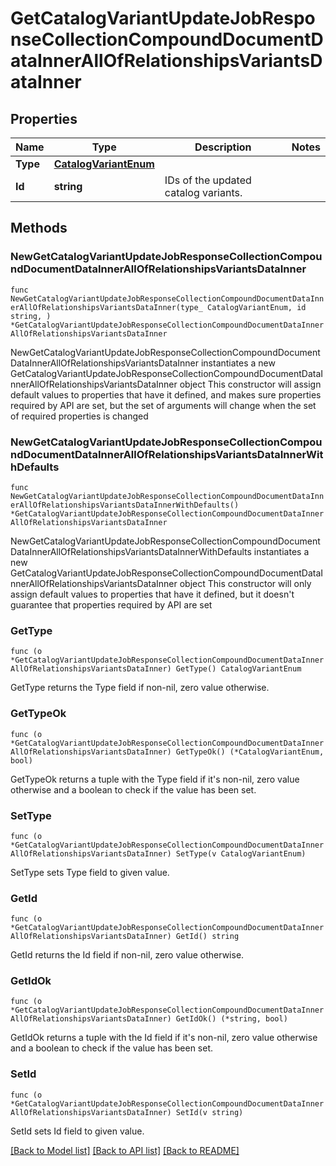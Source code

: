 # GetCatalogVariantUpdateJobResponseCollectionCompoundDocumentDataInnerAllOfRelationshipsVariantsDataInner

## Properties

Name | Type | Description | Notes
------------ | ------------- | ------------- | -------------
**Type** | [**CatalogVariantEnum**](CatalogVariantEnum.md) |  | 
**Id** | **string** | IDs of the updated catalog variants. | 

## Methods

### NewGetCatalogVariantUpdateJobResponseCollectionCompoundDocumentDataInnerAllOfRelationshipsVariantsDataInner

`func NewGetCatalogVariantUpdateJobResponseCollectionCompoundDocumentDataInnerAllOfRelationshipsVariantsDataInner(type_ CatalogVariantEnum, id string, ) *GetCatalogVariantUpdateJobResponseCollectionCompoundDocumentDataInnerAllOfRelationshipsVariantsDataInner`

NewGetCatalogVariantUpdateJobResponseCollectionCompoundDocumentDataInnerAllOfRelationshipsVariantsDataInner instantiates a new GetCatalogVariantUpdateJobResponseCollectionCompoundDocumentDataInnerAllOfRelationshipsVariantsDataInner object
This constructor will assign default values to properties that have it defined,
and makes sure properties required by API are set, but the set of arguments
will change when the set of required properties is changed

### NewGetCatalogVariantUpdateJobResponseCollectionCompoundDocumentDataInnerAllOfRelationshipsVariantsDataInnerWithDefaults

`func NewGetCatalogVariantUpdateJobResponseCollectionCompoundDocumentDataInnerAllOfRelationshipsVariantsDataInnerWithDefaults() *GetCatalogVariantUpdateJobResponseCollectionCompoundDocumentDataInnerAllOfRelationshipsVariantsDataInner`

NewGetCatalogVariantUpdateJobResponseCollectionCompoundDocumentDataInnerAllOfRelationshipsVariantsDataInnerWithDefaults instantiates a new GetCatalogVariantUpdateJobResponseCollectionCompoundDocumentDataInnerAllOfRelationshipsVariantsDataInner object
This constructor will only assign default values to properties that have it defined,
but it doesn't guarantee that properties required by API are set

### GetType

`func (o *GetCatalogVariantUpdateJobResponseCollectionCompoundDocumentDataInnerAllOfRelationshipsVariantsDataInner) GetType() CatalogVariantEnum`

GetType returns the Type field if non-nil, zero value otherwise.

### GetTypeOk

`func (o *GetCatalogVariantUpdateJobResponseCollectionCompoundDocumentDataInnerAllOfRelationshipsVariantsDataInner) GetTypeOk() (*CatalogVariantEnum, bool)`

GetTypeOk returns a tuple with the Type field if it's non-nil, zero value otherwise
and a boolean to check if the value has been set.

### SetType

`func (o *GetCatalogVariantUpdateJobResponseCollectionCompoundDocumentDataInnerAllOfRelationshipsVariantsDataInner) SetType(v CatalogVariantEnum)`

SetType sets Type field to given value.


### GetId

`func (o *GetCatalogVariantUpdateJobResponseCollectionCompoundDocumentDataInnerAllOfRelationshipsVariantsDataInner) GetId() string`

GetId returns the Id field if non-nil, zero value otherwise.

### GetIdOk

`func (o *GetCatalogVariantUpdateJobResponseCollectionCompoundDocumentDataInnerAllOfRelationshipsVariantsDataInner) GetIdOk() (*string, bool)`

GetIdOk returns a tuple with the Id field if it's non-nil, zero value otherwise
and a boolean to check if the value has been set.

### SetId

`func (o *GetCatalogVariantUpdateJobResponseCollectionCompoundDocumentDataInnerAllOfRelationshipsVariantsDataInner) SetId(v string)`

SetId sets Id field to given value.



[[Back to Model list]](../README.md#documentation-for-models) [[Back to API list]](../README.md#documentation-for-api-endpoints) [[Back to README]](../README.md)


